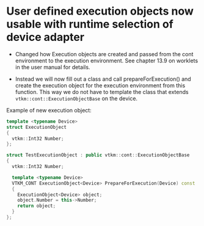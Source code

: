 # User defined execution objects now usable with runtime selection of device adapter

- Changed how Execution objects are created and passed from the cont environment to the execution environment. See chapter 13.9 on worklets in the user manual for details.

- Instead we will now fill out a class and call prepareForExecution() and create the execution object for the execution environment from this function. This way we do not have to template the class that extends `vtkm::cont::ExecutionObjectBase` on the device.

Example of new execution object:
```cpp
template <typename Device>
struct ExecutionObject
{
  vtkm::Int32 Number;
};

struct TestExecutionObject : public vtkm::cont::ExecutionObjectBase
{
  vtkm::Int32 Number;

  template <typename Device>
  VTKM_CONT ExecutionObject<Device> PrepareForExecution(Device) const
  {
    ExecutionObject<Device> object;
    object.Number = this->Number;
    return object;
  }
};
```

